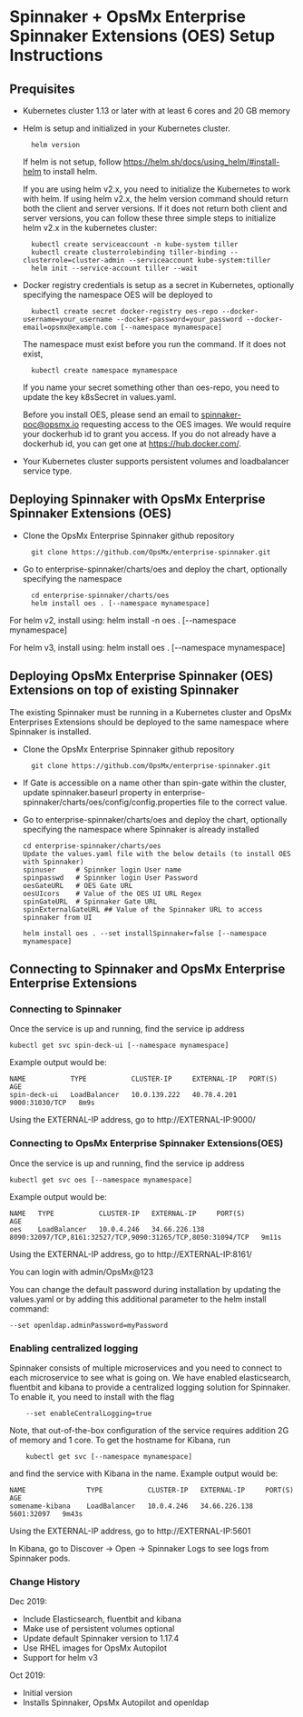 
# Spinnaker + OpsMx Enterprise Spinnaker Extensions (OES) Setup Instructions

## Prequisites

- Kubernetes cluster 1.13 or later with at least 6 cores and 20 GB memory
- Helm is setup and initialized in your Kubernetes cluster.

		helm version

  If helm is not setup, follow <https://helm.sh/docs/using_helm/#install-helm> to install helm.

  If you are using helm v2.x, you need to initialize the Kubernetes to work with helm. If using helm v2.x, the helm version command should return both the client and server versions. If it does not return both client and server versions, you can follow these three simple steps to initialize helm v2.x in the kubernetes cluster:

		kubectl create serviceaccount -n kube-system tiller
		kubectl create clusterrolebinding tiller-binding --clusterrole=cluster-admin --serviceaccount kube-system:tiller
		helm init --service-account tiller --wait
- Docker registry credentials is setup as a secret in Kubernetes, optionally specifying the namespace OES will be deployed to

		kubectl create secret docker-registry oes-repo --docker-username=your_username --docker-password=your_password --docker-email=opsmx@example.com [--namespace mynamespace]

	The namespace must exist before you run the command. If it does not exist,

		kubectl create namespace mynamespace

  If you name your secret something other than oes-repo, you need to update the key k8sSecret in values.yaml.

	Before you install OES, please send an email to spinnaker-poc@opsmx.io requesting access to the OES images. We would require your dockerhub id to grant you access. If you do not already have a dockerhub id, you can get one at https://hub.docker.com/.

- Your Kubernetes cluster supports persistent volumes and loadbalancer service type.


## Deploying Spinnaker with OpsMx Enterprise Spinnaker Extensions (OES)


- Clone the OpsMx Enterprise Spinnaker github repository

		git clone https://github.com/OpsMx/enterprise-spinnaker.git

- Go to enterprise-spinnaker/charts/oes and deploy the chart, optionally specifying the namespace

		cd enterprise-spinnaker/charts/oes
		helm install oes . [--namespace mynamespace]

For helm v2, install using: helm install -n oes . [--namespace mynamespace]

For helm v3, install using: helm install oes . [--namespace mynamespace]

## Deploying OpsMx Enterprise Spinnaker (OES) Extensions on top of existing Spinnaker

The existing Spinnaker must be running in a Kubernetes cluster and OpsMx Enterprises Extensions should be deployed
to the same namespace where Spinnaker is installed.

- Clone the OpsMx Enterprise Spinnaker github repository

		git clone https://github.com/OpsMx/enterprise-spinnaker.git

- If Gate is accessible on a name other than spin-gate within the cluster, update spinnaker.baseurl property in enterprise-spinnaker/charts/oes/config/config.properties file to the correct value.

- Go to enterprise-spinnaker/charts/oes and deploy the chart, optionally specifying the namespace where Spinnaker is already installed

      cd enterprise-spinnaker/charts/oes
      Update the values.yaml file with the below details (to install OES with Spinnaker)
      spinuser     # Spinnker login User name
      spinpasswd   # Spinnker login User Password
      oesGateURL   # OES Gate URL
      oesUIcors    # Value of the OES UI URL Regex
      spinGateURL  # Spinnaker Gate URL
      spinExternalGateURL ## Value of the Spinnaker URL to access spinnaker from UI
      
      helm install oes . --set installSpinnaker=false [--namespace mynamespace]

## Connecting to Spinnaker and OpsMx Enterprise Enterprise Extensions

### Connecting to Spinnaker

Once the service is up and running, find the service ip address

	kubectl get svc spin-deck-ui [--namespace mynamespace]

Example output would be:

    NAME           TYPE           CLUSTER-IP     EXTERNAL-IP   PORT(S)          AGE
    spin-deck-ui   LoadBalancer   10.0.139.222   40.78.4.201   9000:31030/TCP   8m9s

Using the EXTERNAL-IP address, go to http://EXTERNAL-IP:9000/

### Connecting to OpsMx Enterprise Spinnaker Extensions(OES)

Once the service is up and running, find the service ip address

	kubectl get svc oes [--namespace mynamespace]

Example output would be:

    NAME   TYPE           CLUSTER-IP   EXTERNAL-IP     PORT(S)                                                       AGE
    oes    LoadBalancer   10.0.4.246   34.66.226.138   8090:32097/TCP,8161:32527/TCP,9090:31265/TCP,8050:31094/TCP   9m11s

Using the EXTERNAL-IP address, go to http://EXTERNAL-IP:8161/

You can login with admin/OpsMx@123

You can change the default password during installation by updating the values.yaml or by adding this additional parameter to the helm install command:

	--set openldap.adminPassword=myPassword


### Enabling centralized logging
Spinnaker consists of multiple microservices and you need to connect to each microservice to see what is going on. We have enabled elasticsearch, fluentbit and kibana to provide a centralized logging solution for Spinnaker. To enable it, you need to install with the flag

	    --set enableCentralLogging=true

Note, that out-of-the-box configuration of the service requires addition 2G of memory and 1 core.
To get the hostname for Kibana, run

	    kubectl get svc [--namespace mynamespace]

and find the service with Kibana in the name. Example output would be:

    NAME               TYPE           CLUSTER-IP   EXTERNAL-IP     PORT(S)      AGE
    somename-kibana    LoadBalancer   10.0.4.246   34.66.226.138   5601:32097   9m43s

Using the EXTERNAL-IP address, go to http://EXTERNAL-IP:5601

In Kibana, go to Discover -> Open -> Spinnaker Logs to see logs from Spinnaker pods.


### Change History
Dec 2019:
- Include Elasticsearch, fluentbit and kibana
- Make use of persistent volumes optional
- Update default Spinnaker version to 1.17.4
- Use RHEL images for OpsMx Autopilot
- Support for helm v3

Oct 2019:
- Initial version
- Installs Spinnaker, OpsMx Autopilot and openldap
